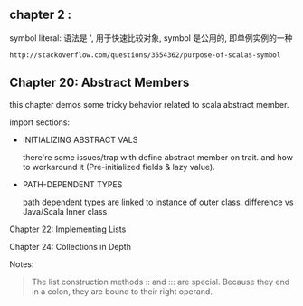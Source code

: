 
## chapter 2 :

  symbol literal:
    语法是 '<name>, 用于快速比较对象, symbol 是公用的, 即单例实例的一种

    http://stackoverflow.com/questions/3554362/purpose-of-scalas-symbol


## Chapter 20: Abstract Members

this chapter demos some tricky behavior related to  scala abstract member.

import sections:
* INITIALIZING ABSTRACT VALS  

  there're some issues/trap with define abstract member on trait. and how to workaround it (Pre-initialized fields & lazy value).

* PATH-DEPENDENT TYPES  

  path dependent types are linked to instance of outer class.
  difference vs Java/Scala Inner class



Chapter 22: Implementing Lists

Chapter 24: Collections in Depth





Notes:

>The list construction methods :: and ::: are special. Because they end in a colon, they are bound to their right operand.
